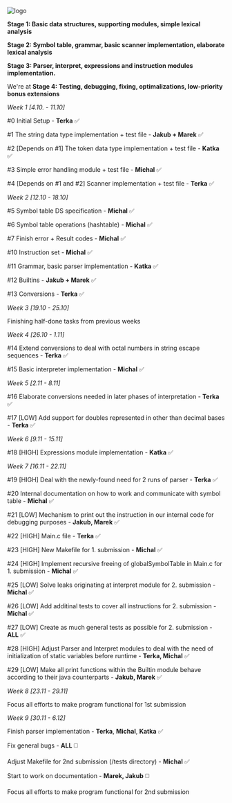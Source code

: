 ![logo](http://i.imgur.com/mrVumMH.png)

 **Stage 1: Basic data structures, supporting modules, simple lexical analysis**

 **Stage 2: Symbol table, grammar, basic scanner implementation, elaborate lexical analysis**

 **Stage 3: Parser, interpret, expressions and instruction modules implementation.**

 We're at **Stage 4: Testing, debugging, fixing, optimalizations, low-priority bonus extensions**

_Week 1 [4.10. - 11.10]_

   #0 Initial Setup - **Terka** :white_check_mark:

   #1 The string data type implementation + test file - **Jakub + Marek** :white_check_mark:

   #2 [Depends on #1] The token data type implementation + test file - **Katka** :white_check_mark:

   #3 Simple error handling module + test file - **Michal** :white_check_mark:

   #4 [Depends on #1 and #2] Scanner implementation + test file - **Terka** :white_check_mark:

_Week 2 [12.10 - 18.10]_

  #5 Symbol table DS specification - **Michal** :white_check_mark:

  #6 Symbol table operations (hashtable) - **Michal** :white_check_mark:

  #7 Finish error + Result codes - **Michal** :white_check_mark:

  #10 Instruction set - **Michal** :white_check_mark:

  #11 Grammar, basic parser implementation - **Katka** :white_check_mark:

  #12 Builtins - **Jakub + Marek** :white_check_mark:

  #13 Conversions - **Terka** :white_check_mark:

_Week 3 [19.10 - 25.10]_

  Finishing half-done tasks from previous weeks

_Week 4 [26.10 - 1.11]_

  #14 Extend conversions to deal with octal numbers in string escape sequences - **Terka** :white_check_mark:

  #15 Basic interpreter implementation - **Michal** :white_check_mark:

_Week 5 [2.11 - 8.11]_

  #16 Elaborate conversions needed in later phases of interpretation - **Terka** :white_check_mark:

  #17 [LOW] Add support for doubles represented in other than decimal bases - **Terka** :white_check_mark:

_Week 6 [9.11 - 15.11]_

  #18 [HIGH] Expressions module implementation - **Katka** :white_check_mark:

_Week 7 [16.11 - 22.11]_

  #19 [HIGH] Deal with the newly-found need for 2 runs of parser - **Terka** :white_check_mark:

  #20 Internal documentation on how to work and communicate with symbol table - **Michal** :white_check_mark:

  #21 [LOW] Mechanism to print out the instruction in our internal code for debugging purposes - **Jakub, Marek** :white_check_mark:

  #22 [HIGH] Main.c file - **Terka** :white_check_mark:

  #23 [HIGH] New Makefile for 1. submission - **Michal** :white_check_mark:

  #24 [HIGH] Implement recursive freeing of globalSymbolTable in Main.c for 1. submission - **Michal** :white_check_mark:

  #25 [LOW] Solve leaks originating at interpret module for 2. submission - **Michal** :white_check_mark:

  #26 [LOW] Add additinal tests to cover all instructions for 2. submission - **Michal** :white_check_mark:

  #27 [LOW] Create as much general tests as possible for 2. submission - **ALL** :white_check_mark:

  #28 [HIGH] Adjust Parser and Interpret modules to deal with the need of initialization of static variables before runtime - **Terka, Michal** :white_check_mark:

  #29 [LOW] Make all print functions within the Builtin module behave according to their java counterparts - **Jakub, Marek** :white_check_mark:

_Week 8 [23.11 - 29.11]_

  Focus all efforts to make program functional for 1st submission

_Week 9 [30.11 - 6.12]_

  Finish parser implementation - **Terka**, **Michal**, **Katka** :white_check_mark:

  Fix general bugs - **ALL** :white_medium_square:

  Adjust Makefile for 2nd submission (/tests directory) - **Michal** :white_check_mark:

  Start to work on documentation - **Marek, Jakub** :white_medium_square:

  Focus all efforts to make program functional for 2nd submission
  
